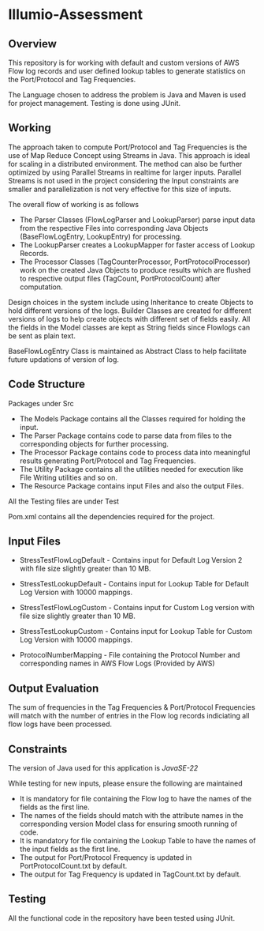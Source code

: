 # Illumio-Assessment

## Overview

This repository is for working with default and custom versions of AWS Flow log records and user defined lookup tables to generate statistics on the Port/Protocol and Tag Frequencies.

The Language chosen to address the problem is Java and Maven is used for project management. 
Testing is done using JUnit.

## Working

The approach taken to compute Port/Protocol and Tag Frequencies is the use of Map Reduce Concept using Streams in Java. This approach is ideal for scaling in a distributed environment. The method can also be further optimized by using Parallel Streams in realtime for larger inputs. Parallel Streams is not used in the project considering the Input constraints are smaller and parallelization is not very effective for this size of inputs.

The overall flow of working is as follows
- The Parser Classes (FlowLogParser and LookupParser) parse input data from the respective Files into corresponding Java Objects (BaseFlowLogEntry, LookupEntry) for processing.
- The LookupParser creates a LookupMapper for faster access of Lookup Records.
- The Processor Classes (TagCounterProcessor, PortProtocolProcessor) work on the created Java Objects to produce results which are flushed to respective output files (TagCount, PortProtocolCount) after computation.


Design choices in the system include using Inheritance to create Objects to hold different versions of the logs.
Builder Classes are created for different versions of logs to help create objects with different set of fields easily.
All the fields in the Model classes are kept as String fields since Flowlogs can be sent as plain text.

BaseFlowLogEntry Class is maintained as Abstract Class to help facilitate future updations of version of log.

## Code Structure

Packages under Src
- The Models Package contains all the Classes required for holding the input.
- The Parser Package contains code to parse data from files to the corresponding objects for further processing.
- The Processor Package contains code to process data into meaningful results generating Port/Protocol and Tag Frequencies.
- The Utility Package contains all the utilities needed for execution like File Writing utilities and so on.
- The Resource Package contains input Files and also the output Files.

All the Testing files are under Test

Pom.xml contains all the dependencies required for the project.

## Input Files

- StressTestFlowLogDefault - Contains input for Default Log Version 2 with file size slightly greater than 10 MB.
- StressTestLookupDefault - Contains input for Lookup Table for Default Log Version with 10000 mappings.
- StressTestFlowLogCustom - Contains input for Custom Log version with file size slightly greater than 10 MB.
- StressTestLookupCustom - Contains input for Lookup Table for Custom Log Version with 10000 mappings.

- ProtocolNumberMapping - File containing the Protocol Number and corresponding names in AWS Flow Logs (Provided by AWS)

## Output Evaluation

The sum of frequencies in the Tag Frequencies & Port/Protocol Frequencies will match with the number of entries in the Flow log records indiciating all flow logs have been processed.

## Constraints

The version of Java used for this application is *JavaSE-22* 

While testing for new inputs, please ensure the following are maintained

- It is mandatory for file containing the Flow log to have the names of the fields as the first line.
- The names of the fields should match with the attribute names in the corresponding version Model class for ensuring smooth running of code.
- It is mandatory for file containing the Lookup Table to have the names of the input fields as the first line.
- The output for Port/Protocol Frequency is updated in PortProtocolCount.txt by default. 
- The output for Tag Frequency is updated in TagCount.txt by default.

## Testing

All the functional code in the repository have been tested using JUnit.
